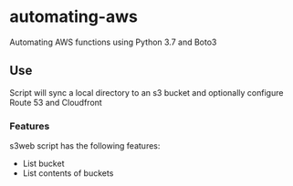 # automating-aws
Automating AWS functions using Python 3.7 and Boto3

## Use
Script will sync a local directory to an s3 bucket and optionally configure Route 53 and Cloudfront

### Features
s3web script has the following features:

- List bucket
- List contents of buckets
